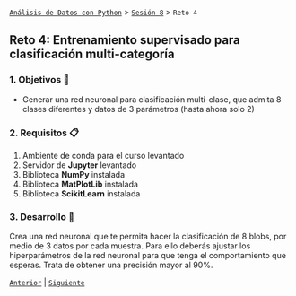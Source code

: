 [`Análisis de Datos con Python`](../../README.md) > [`Sesión 8`](../README.md) > `Reto 4`

## Reto 4: Entrenamiento supervisado para clasificación multi-categoría

### 1. Objetivos :dart:

- Generar una red neuronal para clasificación multi-clase, que admita 8 clases diferentes y datos de 3 parámetros (hasta ahora solo 2)

### 2. Requisitos :clipboard:

1. Ambiente de conda para el curso levantado
1. Servidor de __Jupyter__ levantado
1. Biblioteca __NumPy__ instalada
1. Biblioteca __MatPlotLib__ instalada
1. Biblioteca __ScikitLearn__ instalada

### 3. Desarrollo :rocket:

Crea una red neuronal que te permita hacer la clasificación de 8 blobs, por medio de 3 datos por cada muestra. Para ello deberás ajustar los hiperparámetros de la red neuronal para que tenga el comportamiento que esperas. Trata de obtener una precisión mayor al 90%.

[`Anterior`](../ejemplo04/README.md) | [`Siguiente`](../README.md)
